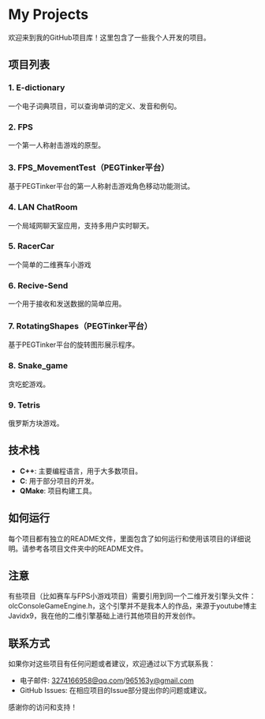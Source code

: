 # My Projects

欢迎来到我的GitHub项目库！这里包含了一些我个人开发的项目。

## 项目列表

### 1. E-dictionary
一个电子词典项目，可以查询单词的定义、发音和例句。

### 2. FPS
一个第一人称射击游戏的原型。

### 3. FPS_MovementTest（PEGTinker平台）
基于PEGTinker平台的第一人称射击游戏角色移动功能测试。

### 4. LAN ChatRoom
一个局域网聊天室应用，支持多用户实时聊天。

### 5. RacerCar
一个简单的二维赛车小游戏

### 6. Recive-Send
一个用于接收和发送数据的简单应用。

### 7. RotatingShapes（PEGTinker平台）
基于PEGTinker平台的旋转图形展示程序。

### 8. Snake_game
贪吃蛇游戏。

### 9. Tetris
俄罗斯方块游戏。

## 技术栈

- **C++**: 主要编程语言，用于大多数项目。
- **C**: 用于部分项目的开发。
- **QMake**: 项目构建工具。

## 如何运行

每个项目都有独立的README文件，里面包含了如何运行和使用该项目的详细说明。请参考各项目文件夹中的README文件。

## 注意
有些项目（比如赛车与FPS小游戏项目）需要引用到同一个二维开发引擎头文件：olcConsoleGameEngine.h，这个引擎并不是我本人的作品，来源于youtube博主Javidx9，我在他的二维引擎基础上进行其他项目的开发创作。

## 联系方式

如果你对这些项目有任何问题或者建议，欢迎通过以下方式联系我：

- 电子邮件: 3274166958@qq.com/965163y@gmail.com
- GitHub Issues: 在相应项目的Issue部分提出你的问题或建议。

感谢你的访问和支持！
